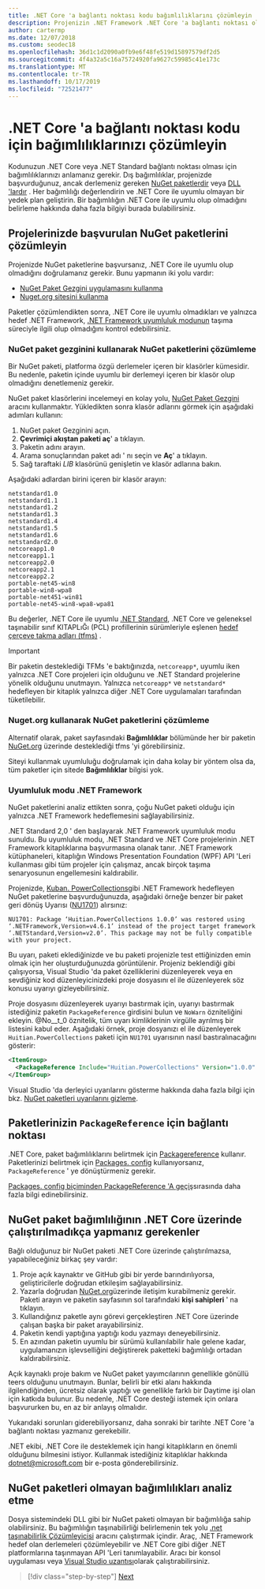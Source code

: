 ```yaml
---
title: .NET Core 'a bağlantı noktası kodu bağımlılıklarını çözümleyin
description: Projenizin .NET Framework .NET Core 'a bağlantı noktası olması için dış bağımlılıkları çözümlemeyi öğrenin.
author: cartermp
ms.date: 12/07/2018
ms.custom: seodec18
ms.openlocfilehash: 36d1c1d2090a0fb9e6f48fe519d15897579df2d5
ms.sourcegitcommit: 4f4a32a5c16a75724920fa9627c59985c41e173c
ms.translationtype: MT
ms.contentlocale: tr-TR
ms.lasthandoff: 10/17/2019
ms.locfileid: "72521477"
---
```

# <a name="analyze-your-dependencies-to-port-code-to-net-core"></a>.NET Core 'a bağlantı noktası kodu için bağımlılıklarınızı çözümleyin

Kodunuzun .NET Core veya .NET Standard bağlantı noktası olması için bağımlılıklarınızı anlamanız gerekir. Dış bağımlılıklar, projenizde başvurduğunuz, ancak derlemeniz gereken [NuGet paketlerdir](#analyze-referenced-nuget-packages-in-your-projects) veya [DLL 'lardır](#analyze-dependencies-that-arent-nuget-packages) . Her bağımlılığı değerlendirin ve .NET Core ile uyumlu olmayan bir yedek plan geliştirin. Bir bağımlılığın .NET Core ile uyumlu olup olmadığını belirleme hakkında daha fazla bilgiyi burada bulabilirsiniz.

## <a name="analyze-referenced-nuget-packages-in-your-projects"></a>Projelerinizde başvurulan NuGet paketlerini çözümleyin

Projenizde NuGet paketlerine başvursanız, .NET Core ile uyumlu olup olmadığını doğrulamanız gerekir.
Bunu yapmanın iki yolu vardır:

- [NuGet Paket Gezgini uygulamasını kullanma](#analyze-nuget-packages-using-nuget-package-explorer)
- [Nuget.org sitesini kullanma](#analyze-nuget-packages-using-nugetorg)

Paketler çözümlendikten sonra, .NET Core ile uyumlu olmadıkları ve yalnızca hedef .NET Framework, [.NET Framework uyumluluk modunun](#net-framework-compatibility-mode) taşıma süreciyle ilgili olup olmadığını kontrol edebilirsiniz.

### <a name="analyze-nuget-packages-using-nuget-package-explorer"></a>NuGet paket gezginini kullanarak NuGet paketlerini çözümleme

Bir NuGet paketi, platforma özgü derlemeler içeren bir klasörler kümesidir. Bu nedenle, paketin içinde uyumlu bir derlemeyi içeren bir klasör olup olmadığını denetlemeniz gerekir.

NuGet paket klasörlerini incelemeyi en kolay yolu, [NuGet Paket Gezgini](https://github.com/NuGetPackageExplorer/NuGetPackageExplorer) aracını kullanmaktır. Yükledikten sonra klasör adlarını görmek için aşağıdaki adımları kullanın:

1. NuGet paket Gezginini açın.
2. **Çevrimiçi akıştan paketi aç**' a tıklayın.
3. Paketin adını arayın.
4. Arama sonuçlarından paket adı ' nı seçin ve **Aç**' a tıklayın.
5. Sağ taraftaki *LIB* klasörünü genişletin ve klasör adlarına bakın.

Aşağıdaki adlardan birini içeren bir klasör arayın:

```
netstandard1.0
netstandard1.1
netstandard1.2
netstandard1.3
netstandard1.4
netstandard1.5
netstandard1.6
netstandard2.0
netcoreapp1.0
netcoreapp1.1
netcoreapp2.0
netcoreapp2.1
netcoreapp2.2
portable-net45-win8
portable-win8-wpa8
portable-net451-win81
portable-net45-win8-wpa8-wpa81
```

Bu değerler, .NET Core ile uyumlu [.NET Standard](../../standard/net-standard.md), .NET Core ve geleneksel taşınabilir sınıf KITAPLıĞı (PCL) profillerinin sürümleriyle eşlenen [hedef çerçeve takma adları (tfms)](../../standard/frameworks.md) .

> [!IMPORTANT]
> Bir paketin desteklediği TFMs 'e baktığınızda, `netcoreapp*`, uyumlu iken yalnızca .NET Core projeleri için olduğunu ve .NET Standard projelerine yönelik olduğunu unutmayın.
> Yalnızca `netcoreapp*` ve `netstandard*` hedefleyen bir kitaplık yalnızca diğer .NET Core uygulamaları tarafından tüketilebilir.

### <a name="analyze-nuget-packages-using-nugetorg"></a>Nuget.org kullanarak NuGet paketlerini çözümleme

Alternatif olarak, paket sayfasındaki **Bağımlılıklar** bölümünde her bir paketin [NuGet.org](https://www.nuget.org/) üzerinde desteklediği tfms 'yi görebilirsiniz.

Siteyi kullanmak uyumluluğu doğrulamak için daha kolay bir yöntem olsa da, tüm paketler için sitede **Bağımlılıklar** bilgisi yok.

### <a name="net-framework-compatibility-mode"></a>Uyumluluk modu .NET Framework

NuGet paketlerini analiz ettikten sonra, çoğu NuGet paketi olduğu için yalnızca .NET Framework hedeflemesini sağlayabilirsiniz.

.NET Standard 2,0 ' den başlayarak .NET Framework uyumluluk modu sunuldu. Bu uyumluluk modu, .NET Standard ve .NET Core projelerinin .NET Framework kitaplıklarına başvurmasına olanak tanır. .NET Framework kütüphaneleri, kitaplığın Windows Presentation Foundation (WPF) API 'Leri kullanması gibi tüm projeler için çalışmaz, ancak birçok taşıma senaryosunun engellemesini kaldırabilir.

Projenizde, [Kuban. PowerCollections](https://www.nuget.org/packages/Huitian.PowerCollections)gibi .NET Framework hedefleyen NuGet paketlerine başvurduğunuzda, aşağıdaki örneğe benzer bir paket geri dönüş Uyarısı ([NU1701](/nuget/reference/errors-and-warnings/nu1701)) alırsınız:

`NU1701: Package ‘Huitian.PowerCollections 1.0.0’ was restored using ‘.NETFramework,Version=v4.6.1’ instead of the project target framework ‘.NETStandard,Version=v2.0’. This package may not be fully compatible with your project.`

Bu uyarı, paketi eklediğinizde ve bu paketi projenizle test ettiğinizden emin olmak için her oluşturduğunuzda görüntülenir. Projeniz beklendiği gibi çalışıyorsa, Visual Studio 'da paket özelliklerini düzenleyerek veya en sevdiğiniz kod düzenleyicinizdeki proje dosyasını el ile düzenleyerek söz konusu uyarıyı gizleyebilirsiniz.

Proje dosyasını düzenleyerek uyarıyı bastırmak için, uyarıyı bastırmak istediğiniz paketin `PackageReference` girdisini bulun ve `NoWarn` özniteliğini ekleyin. @No__t_0 öznitelik, tüm uyarı kimliklerinin virgülle ayrılmış bir listesini kabul eder. Aşağıdaki örnek, proje dosyanızı el ile düzenleyerek `Huitian.PowerCollections` paketi için `NU1701` uyarısının nasıl bastıralınacağını gösterir:

```xml
<ItemGroup>
  <PackageReference Include="Huitian.PowerCollections" Version="1.0.0" NoWarn="NU1701" />
</ItemGroup>
```

Visual Studio 'da derleyici uyarılarını gösterme hakkında daha fazla bilgi için bkz. [NuGet paketleri uyarılarını gizleme](/visualstudio/ide/how-to-suppress-compiler-warnings#suppress-warnings-for-nuget-packages).

## <a name="port-your-packages-to-packagereference"></a>Paketlerinizin `PackageReference` için bağlantı noktası

.NET Core, paket bağımlılıklarını belirtmek için [Packagereference](/nuget/consume-packages/package-references-in-project-files) kullanır. Paketlerinizi belirtmek için [Packages. config](/nuget/reference/packages-config) kullanıyorsanız, `PackageReference` ' ye dönüştürmeniz gerekir.

[Packages. config biçiminden PackageReference 'A geçiş](/nuget/reference/migrate-packages-config-to-package-reference)sırasında daha fazla bilgi edinebilirsiniz.

## <a name="what-to-do-when-your-nuget-package-dependency-doesnt-run-on-net-core"></a>NuGet paket bağımlılığının .NET Core üzerinde çalıştırılmadıkça yapmanız gerekenler

Bağlı olduğunuz bir NuGet paketi .NET Core üzerinde çalıştırılmazsa, yapabileceğiniz birkaç şey vardır:

1. Proje açık kaynaktır ve GitHub gibi bir yerde barındırılıyorsa, geliştiricilerle doğrudan etkileşim sağlayabilirsiniz.
2. Yazarla doğrudan [NuGet.org](https://www.nuget.org/)üzerinde iletişim kurabilmeniz gerekir. Paketi arayın ve paketin sayfasının sol tarafındaki **kişi sahipleri** ' na tıklayın.
3. Kullandığınız paketle aynı görevi gerçekleştiren .NET Core üzerinde çalışan başka bir paket arayabilirsiniz.
4. Paketin kendi yaptığına yaptığı kodu yazmayı deneyebilirsiniz.
5. En azından paketin uyumlu bir sürümü kullanılabilir hale gelene kadar, uygulamanızın işlevselliğini değiştirerek paketteki bağımlılığı ortadan kaldırabilirsiniz.

Açık kaynaklı proje bakım ve NuGet paket yayımcılarının genellikle gönüllü teers olduğunu unutmayın. Bunlar, belirli bir etki alanı hakkında ilgilendiğinden, ücretsiz olarak yaptığı ve genellikle farklı bir Daytime işi olan için katkıda bulunur. Bu nedenle, .NET Core desteği istemek için onlara başvururken bu, en az bir anlayış olmalıdır.

Yukarıdaki sorunları giderebiliyorsanız, daha sonraki bir tarihte .NET Core 'a bağlantı noktası yazmanız gerekebilir.

.NET ekibi, .NET Core ile desteklemek için hangi kitaplıkların en önemli olduğunu bilmesini istiyor. Kullanmak istediğiniz kitaplıklar hakkında dotnet@microsoft.com bir e-posta gönderebilirsiniz.

## <a name="analyze-dependencies-that-arent-nuget-packages"></a>NuGet paketleri olmayan bağımlılıkları analiz etme

Dosya sistemindeki DLL gibi bir NuGet paketi olmayan bir bağımlılığa sahip olabilirsiniz. Bu bağımlılığın taşınabilirliği belirlemenin tek yolu [.net taşınabilirlik Çözümleyicisi](https://github.com/Microsoft/dotnet-apiport) aracını çalıştırmak içindir. Araç, .NET Framework hedef olan derlemeleri çözümleyebilir ve .NET Core gibi diğer .NET platformlarına taşınmayan API 'Leri tanımlayabilir. Aracı bir konsol uygulaması veya [Visual Studio uzantısı](../../standard/analyzers/portability-analyzer.md)olarak çalıştırabilirsiniz.

>[!div class="step-by-step"]
>[Next](libraries.md)
